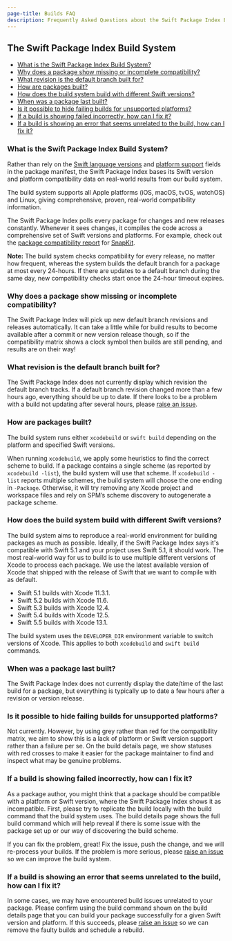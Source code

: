```yaml
---
page-title: Builds FAQ
description: Frequently Asked Questions about the Swift Package Index Build System
---
```


## The Swift Package Index Build System

- [What is the Swift Package Index Build System?](#build-system)
- [Why does a package show missing or incomplete compatibility?](#no-builds)
- [What revision is the default branch built for?](#what-revision)
- [How are packages built?](#built-how)
- [How does the build system build with different Swift versions?](#swift-versions)
- [When was a package last built?](#last-built)
- [Is it possible to hide failing builds for unsupported platforms?](#hide-failing-builds)
- [If a build is showing failed incorrectly, how can I fix it?](#fix-false-negative)
- [If a build is showing an error that seems unrelated to the build, how can I fix it?](#unrelated-error)

<h3 id="build-system">What is the Swift Package Index Build System?</h3>

Rather than rely on the [Swift language versions](https://developer.apple.com/documentation/swift_packages/package/3197887-swiftlanguageversions) and [platform support](https://developer.apple.com/documentation/swift_packages/package/3197886-platforms) fields in the package manifest, the Swift Package Index bases its Swift version and platform compatibility data on real-world results from our build system.

The build system supports all Apple platforms (iOS, macOS, tvOS, watchOS) and Linux, giving comprehensive, proven, real-world compatibility information.

The Swift Package Index polls every package for changes and new releases constantly. Whenever it sees changes, it compiles the code across a comprehensive set of Swift versions and platforms. For example, check out the [package compatibility report](https://swiftpackageindex.com/SnapKit/SnapKit/builds) for [SnapKit](https://swiftpackageindex.com/SnapKit/SnapKit).

**Note:** The build system checks compatibility for every release, no matter how frequent, whereas the system builds the default branch for a package at most every 24-hours. If there are updates to a default branch during the same day, new compatibility checks start once the 24-hour timeout expires.

<h3 id="no-builds">Why does a package show missing or incomplete compatibility?</h3>

The Swift Package Index will pick up new default branch revisions and releases automatically. It can take a little while for build results to become available after a commit or new version release though, so if the compatibility matrix shows a clock symbol then builds are still pending, and results are on their way!

<h3 id="what-revision">What revision is the default branch built for?</h3>

The Swift Package Index does not currently display which revision the default branch tracks. If a default branch revision changed more than a few hours ago, everything should be up to date. If there looks to be a problem with a build not updating after several hours, please [raise an issue](https://github.com/SwiftPackageIndex/SwiftPackageIndex-Server/issues/new).

<h3 id="built-how">How are packages built?</h3>

The build system runs either `xcodebuild` or `swift build` depending on the platform and specified Swift versions.

When running `xcodebuild`, we apply some heuristics to find the correct scheme to build. If a package contains a single scheme (as reported by `xcodebuild -list`), the build system will use that scheme. If `xcodebuild -list` reports multiple schemes, the build system will choose the one ending in `-Package`. Otherwise, it will try removing any Xcode project and workspace files and rely on SPM’s scheme discovery to autogenerate a package scheme.

<h3 id="swift-versions">How does the build system build with different Swift versions?</h3>

The build system aims to reproduce a real-world environment for building packages as much as possible. Ideally, if the Swift Package Index says it's compatible with Swift 5.1 and your project uses Swift 5.1, it should work. The most real-world way for us to build is to use multiple different versions of Xcode to process each package. We use the latest available version of Xcode that shipped with the release of Swift that we want to compile with as default.

- Swift 5.1 builds with Xcode 11.3.1.
- Swift 5.2 builds with Xcode 11.6.
- Swift 5.3 builds with Xcode 12.4.
- Swift 5.4 builds with Xcode 12.5.
- Swift 5.5 builds with Xcode 13.1.

The build system uses the `DEVELOPER_DIR` environment variable to switch versions of Xcode. This applies to both `xcodebuild` and `swift build` commands.

<h3 id="last-built">When was a package last built?</h3>

The Swift Package Index does not currently display the date/time of the last build for a package, but everything is typically up to date a few hours after a revision or version release.

<h3 id="hide-failing-builds">Is it possible to hide failing builds for unsupported platforms?</h3>

Not currently. However, by using grey rather than red for the compatibility matrix, we aim to show this is a lack of platform or Swift version support rather than a failure per se. On the build details page, we show statuses with red crosses to make it easier for the package maintainer to find and inspect what may be genuine problems.

<h3 id="fix-false-negative">If a build is showing failed incorrectly, how can I fix it?</h3>

As a package author, you might think that a package should be compatible with a platform or Swift version, where the Swift Package Index shows it as incompatible. First, please try to replicate the build locally with the build command that the build system uses. The build details page shows the full build command which will help reveal if there is some issue with the package set up or our way of discovering the build scheme.

If you can fix the problem, great! Fix the issue, push the change, and we will re-process your builds. If the problem is more serious, please [raise an issue](https://github.com/SwiftPackageIndex/SwiftPackageIndex-Server/issues/new) so we can improve the build system.

<h3 id="unrelated-error">If a build is showing an error that seems unrelated to the build, how can I fix it?</h3>

In some cases, we may have encountered build issues unrelated to your package. Please confirm using the build command shown on the build details page that you can build your package successfully for a given Swift version and platform. If this succeeds, please [raise an issue](https://github.com/SwiftPackageIndex/SwiftPackageIndex-Server/issues/new) so we can remove the faulty builds and schedule a rebuild.
